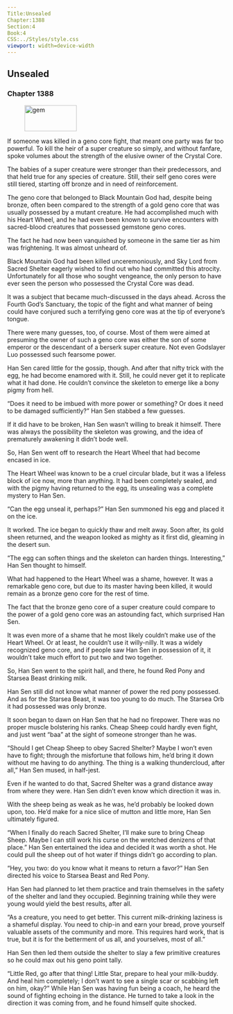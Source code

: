 ```yaml
---
Title:Unsealed 
Chapter:1388 
Section:4 
Book:4 
CSS:../Styles/style.css 
viewport: width=device-width
---
```

  
## Unsealed
### Chapter 1388
  
<figure>
	<img src="../Images/gem.gif" alt="gem" id="gem" width="120" height="60" />
</figure>
  

  
If someone was killed in a geno core fight, that meant one party was far too powerful. To kill the heir of a super creature so simply, and without fanfare, spoke volumes about the strength of the elusive owner of the Crystal Core.

The babies of a super creature were stronger than their predecessors, and that held true for any species of creature. Still, their self geno cores were still tiered, starting off bronze and in need of reinforcement.

The geno core that belonged to Black Mountain God had, despite being bronze, often been compared to the strength of a gold geno core that was usually possessed by a mutant creature. He had accomplished much with his Heart Wheel, and he had even been known to survive encounters with sacred-blood creatures that possessed gemstone geno cores.

The fact he had now been vanquished by someone in the same tier as him was frightening. It was almost unheard of.

Black Mountain God had been killed unceremoniously, and Sky Lord from Sacred Shelter eagerly wished to find out who had committed this atrocity. Unfortunately for all those who sought vengeance, the only person to have ever seen the person who possessed the Crystal Core was dead.

It was a subject that became much-discussed in the days ahead. Across the Fourth God’s Sanctuary, the topic of the fight and what manner of being could have conjured such a terrifying geno core was at the tip of everyone’s tongue.

There were many guesses, too, of course. Most of them were aimed at presuming the owner of such a geno core was either the son of some emperor or the descendant of a berserk super creature. Not even Godslayer Luo possessed such fearsome power.

Han Sen cared little for the gossip, though. And after that nifty trick with the egg, he had become enamored with it. Still, he could never get it to replicate what it had done. He couldn’t convince the skeleton to emerge like a bony pigmy from hell.

“Does it need to be imbued with more power or something? Or does it need to be damaged sufficiently?” Han Sen stabbed a few guesses.

If it did have to be broken, Han Sen wasn’t willing to break it himself. There was always the possibility the skeleton was growing, and the idea of prematurely awakening it didn’t bode well.

So, Han Sen went off to research the Heart Wheel that had become encased in ice.

The Heart Wheel was known to be a cruel circular blade, but it was a lifeless block of ice now, more than anything. It had been completely sealed, and with the pigmy having returned to the egg, its unsealing was a complete mystery to Han Sen.

“Can the egg unseal it, perhaps?” Han Sen summoned his egg and placed it on the ice.

It worked. The ice began to quickly thaw and melt away. Soon after, its gold sheen returned, and the weapon looked as mighty as it first did, gleaming in the desert sun.

“The egg can soften things and the skeleton can harden things. Interesting,” Han Sen thought to himself.

What had happened to the Heart Wheel was a shame, however. It was a remarkable geno core, but due to its master having been killed, it would remain as a bronze geno core for the rest of time.

The fact that the bronze geno core of a super creature could compare to the power of a gold geno core was an astounding fact, which surprised Han Sen.

It was even more of a shame that he most likely couldn’t make use of the Heart Wheel. Or at least, he couldn’t use it willy-nilly. It was a widely recognized geno core, and if people saw Han Sen in possession of it, it wouldn’t take much effort to put two and two together.

So, Han Sen went to the spirit hall, and there, he found Red Pony and Starsea Beast drinking milk.

Han Sen still did not know what manner of power the red pony possessed. And as for the Starsea Beast, it was too young to do much. The Starsea Orb it had possessed was only bronze.

It soon began to dawn on Han Sen that he had no firepower. There was no proper muscle bolstering his ranks. Cheap Sheep could hardly even fight, and just went “baa” at the sight of someone stronger than he was.

“Should I get Cheap Sheep to obey Sacred Shelter? Maybe I won’t even have to fight; through the misfortune that follows him, he’d bring it down without me having to do anything. The thing is a walking thundercloud, after all,” Han Sen mused, in half-jest.

Even if he wanted to do that, Sacred Shelter was a grand distance away from where they were. Han Sen didn’t even know which direction it was in.

With the sheep being as weak as he was, he’d probably be looked down upon, too. He’d make for a nice slice of mutton and little more, Han Sen ultimately figured.

“When I finally do reach Sacred Shelter, I’ll make sure to bring Cheap Sheep. Maybe I can still work his curse on the wretched denizens of that place.” Han Sen entertained the idea and decided it was worth a shot. He could pull the sheep out of hot water if things didn’t go according to plan.

“Hey, you two: do you know what it means to return a favor?” Han Sen directed his voice to Starsea Beast and Red Pony.

Han Sen had planned to let them practice and train themselves in the safety of the shelter and land they occupied. Beginning training while they were young would yield the best results, after all.

“As a creature, you need to get better. This current milk-drinking laziness is a shameful display. You need to chip-in and earn your bread, prove yourself valuable assets of the community and more. This requires hard work, that is true, but it is for the betterment of us all, and yourselves, most of all.”

Han Sen then led them outside the shelter to slay a few primitive creatures so he could max out his geno point tally.

“Little Red, go after that thing! Little Star, prepare to heal your milk-buddy. And heal him completely; I don’t want to see a single scar or scabbing left on him, okay?” While Han Sen was having fun being a coach, he heard the sound of fighting echoing in the distance. He turned to take a look in the direction it was coming from, and he found himself quite shocked.